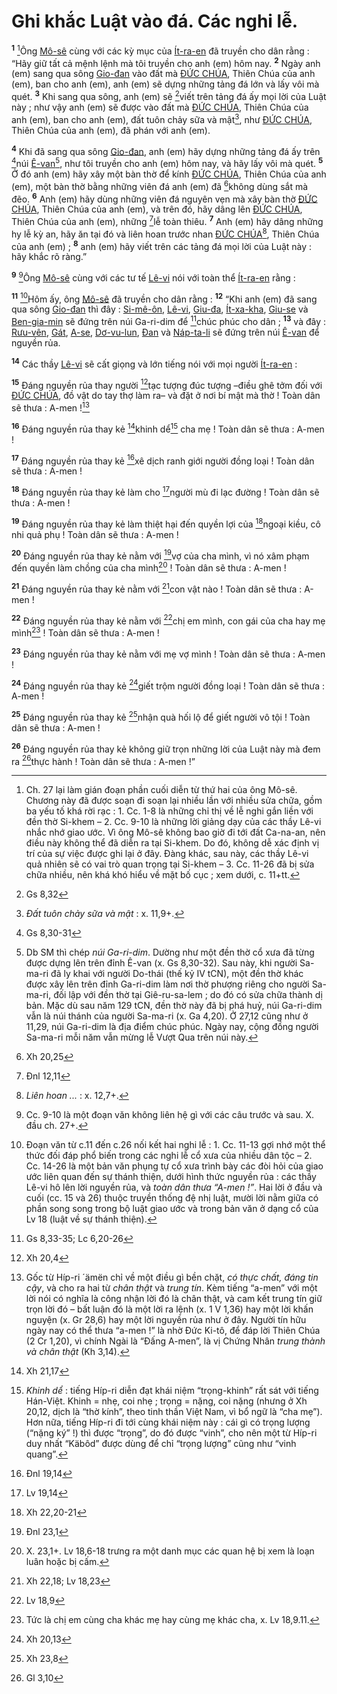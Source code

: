 # Ghi khắc Luật vào đá. Các nghi lễ.
<sup><b>1</b></sup> [^1]Ông [Mô-sê]() cùng với các kỳ mục của [Ít-ra-en]() đã truyền cho dân rằng : “Hãy giữ tất cả mệnh lệnh mà tôi truyền cho anh (em) hôm nay. <sup><b>2</b></sup> Ngày anh (em) sang qua sông [Gio-đan]() vào đất mà [ĐỨC CHÚA](), Thiên Chúa của anh (em), ban cho anh (em), anh (em) sẽ dựng những tảng đá lớn và lấy vôi mà quét. <sup><b>3</b></sup> Khi sang qua sông, anh (em) sẽ [^1*]viết trên tảng đá ấy mọi lời của Luật này ; như vậy anh (em) sẽ được vào đất mà [ĐỨC CHÚA](), Thiên Chúa của anh (em), ban cho anh (em), đất tuôn chảy sữa và mật[^2], như [ĐỨC CHÚA](), Thiên Chúa của anh (em), đã phán với anh (em).

<sup><b>4</b></sup> Khi đã sang qua sông [Gio-đan](), anh (em) hãy dựng những tảng đá ấy trên [^2*]núi [Ê-van]()[^3], như tôi truyền cho anh (em) hôm nay, và hãy lấy vôi mà quét. <sup><b>5</b></sup> Ở đó anh (em) hãy xây một bàn thờ để kính [ĐỨC CHÚA](), Thiên Chúa của anh (em), một bàn thờ bằng những viên đá anh (em) đã [^3*]không dùng sắt mà đẽo. <sup><b>6</b></sup> Anh (em) hãy dùng những viên đá nguyên vẹn mà xây bàn thờ [ĐỨC CHÚA](), Thiên Chúa của anh (em), và trên đó, hãy dâng lên [ĐỨC CHÚA](), Thiên Chúa của anh (em), những [^4*]lễ toàn thiêu. <sup><b>7</b></sup> Anh (em) hãy dâng những hy lễ kỳ an, hãy ăn tại đó và liên hoan trước nhan [ĐỨC CHÚA]()[^4], Thiên Chúa của anh (em) ; <sup><b>8</b></sup> anh (em) hãy viết trên các tảng đá mọi lời của Luật này : hãy khắc rõ ràng.”

<sup><b>9</b></sup> [^5]Ông [Mô-sê]() cùng với các tư tế [Lê-vi]() nói với toàn thể [Ít-ra-en]() rằng :

<sup><b>11</b></sup> [^6]Hôm ấy, ông [Mô-sê]() đã truyền cho dân rằng : <sup><b>12</b></sup> “Khi anh (em) đã sang qua sông [Gio-đan]() thì đây : [Si-mê-ôn](), [Lê-vi](), [Giu-đa](), [Ít-xa-kha](), [Giu-se]() và [Ben-gia-min]() sẽ đứng trên núi Ga-ri-dim để [^5*]chúc phúc cho dân ; <sup><b>13</b></sup> và đây : [Rưu-vên](), [Gát](), [A-se](), [Dơ-vu-lun](), [Đan]() và [Náp-ta-li]() sẽ đứng trên núi [Ê-van]() để nguyền rủa.

<sup><b>14</b></sup> Các thầy [Lê-vi]() sẽ cất giọng và lớn tiếng nói với mọi người [Ít-ra-en]() :

<sup><b>15</b></sup> Đáng nguyền rủa thay người [^6*]tạc tượng đúc tượng –điều ghê tởm đối với [ĐỨC CHÚA](), đồ vật do tay thợ làm ra– và đặt ở nơi bí mật mà thờ ! Toàn dân sẽ thưa : A-men ![^7]

<sup><b>16</b></sup> Đáng nguyền rủa thay kẻ [^7*]khinh dể[^8] cha mẹ ! Toàn dân sẽ thưa : A-men !

<sup><b>17</b></sup> Đáng nguyền rủa thay kẻ [^8*]xê dịch ranh giới người đồng loại ! Toàn dân sẽ thưa : A-men !

<sup><b>18</b></sup> Đáng nguyền rủa thay kẻ làm cho [^9*]người mù đi lạc đường ! Toàn dân sẽ thưa : A-men !

<sup><b>19</b></sup> Đáng nguyền rủa thay kẻ làm thiệt hại đến quyền lợi của [^10*]ngoại kiều, cô nhi quả phụ ! Toàn dân sẽ thưa : A-men !

<sup><b>20</b></sup> Đáng nguyền rủa thay kẻ nằm với [^11*]vợ của cha mình, vì nó xâm phạm đến quyền làm chồng của cha mình[^9] ! Toàn dân sẽ thưa : A-men !

<sup><b>21</b></sup> Đáng nguyền rủa thay kẻ nằm với [^12*]con vật nào ! Toàn dân sẽ thưa : A-men !

<sup><b>22</b></sup> Đáng nguyền rủa thay kẻ nằm với [^13*]chị em mình, con gái của cha hay mẹ mình[^10] ! Toàn dân sẽ thưa : A-men !

<sup><b>23</b></sup> Đáng nguyền rủa thay kẻ nằm với mẹ vợ mình ! Toàn dân sẽ thưa : A-men !

<sup><b>24</b></sup> Đáng nguyền rủa thay kẻ [^14*]giết trộm người đồng loại ! Toàn dân sẽ thưa : A-men !

<sup><b>25</b></sup> Đáng nguyền rủa thay kẻ [^15*]nhận quà hối lộ để giết người vô tội ! Toàn dân sẽ thưa : A-men !

<sup><b>26</b></sup> Đáng nguyền rủa thay kẻ không giữ trọn những lời của Luật này mà đem ra [^16*]thực hành ! Toàn dân sẽ thưa : A-men !”

[^1]: Ch. 27 lại làm gián đoạn phần cuối diễn từ thứ hai của ông Mô-sê. Chương này đã được soạn đi soạn lại nhiều lần với nhiều sửa chữa, gồm ba yếu tố khá rời rạc : 1. Cc. 1-8 là những chỉ thị về lễ nghi gắn liền với đền thờ Si-khem – 2. Cc. 9-10 là những lời giảng dạy của các thầy Lê-vi nhắc nhớ giao ước. Vì ông Mô-sê không bao giờ đi tới đất Ca-na-an, nên điều này không thể đã diễn ra tại Si-khem. Do đó, không dễ xác định vị trí của sự việc được ghi lại ở đây. Đàng khác, sau này, các thầy Lê-vi quả nhiên sẽ có vai trò quan trọng tại Si-khem – 3. Cc. 11-26 đã bị sửa chữa nhiều, nên khá khó hiểu về mặt bố cục ; xem dưới, c. 11+tt.
[^2]: *Đất tuôn chảy sữa và mật* : x. 11,9+.
[^3]: Db SM thì chép *núi Ga-ri-dim*. Dường như một đền thờ cổ xưa đã từng được dựng lên trên đỉnh Ê-van (x. Gs 8,30-32). Sau này, khi người Sa-ma-ri đã ly khai với người Do-thái (thế kỷ IV tCN), một đền thờ khác được xây lên trên đỉnh Ga-ri-dim làm nơi thờ phượng riêng cho người Sa-ma-ri, đối lập với đền thờ tại Giê-ru-sa-lem ; do đó có sửa chữa thành dị bản. Mặc dù sau năm 129 tCN, đền thờ này đã bị phá huỷ, núi Ga-ri-dim vẫn là núi thánh của người Sa-ma-ri (x. Ga 4,20). Ở 27,12 cũng như ở 11,29, núi Ga-ri-dim là địa điểm chúc phúc. Ngày nay, cộng đồng người Sa-ma-ri mỗi năm vẫn mừng lễ Vượt Qua trên núi này.
[^4]: *Liên hoan ...* : x. 12,7+.
[^5]: Cc. 9-10 là một đoạn văn không liên hệ gì với các câu trước và sau. X. đầu ch. 27+.
[^6]: Đoạn văn từ c.11 đến c.26 nối kết hai nghi lễ : 1. Cc. 11-13 gợi nhớ một thể thức đối đáp phổ biến trong các nghi lễ cổ xưa của nhiều dân tộc – 2. Cc. 14-26 là một bản văn phụng tự cổ xưa trình bày các đòi hỏi của giao ước liên quan đến sự thánh thiện, dưới hình thức nguyền rủa : các thầy Lê-vi hô lên lời nguyền rủa, và *toàn dân thưa “A-men !”*. Hai lời ở đầu và cuối (cc. 15 và 26) thuộc truyền thống đệ nhị luật, mười lời nằm giữa có phần song song trong bộ luật giao ước và trong bản văn ở dạng cổ của Lv 18 (luật về sự thánh thiện).
[^7]: Gốc từ Híp-ri ´ämën chỉ về một điều gì bền chặt, *có thực chất, đáng tin cậy*, và cho ra hai từ *chân thật* và *trung tín*. Kèm tiếng “a-men” với một lời nói có nghĩa là công nhận lời đó là chân thật, và cam kết trung tín giữ trọn lời đó – bất luận đó là một lời ra lệnh (x. 1 V 1,36) hay một lời khấn nguyện (x. Gr 28,6) hay một lời nguyền rủa như ở đây. Người tín hữu ngày nay có thể thưa “a-men !” là nhờ Đức Ki-tô, để đáp lời Thiên Chúa (2 Cr 1,20), vì chính Ngài là “Đấng A-men”, là vị Chứng Nhân *trung thành và chân thật* (Kh 3,14).
[^8]: *Khinh dể* : tiếng Híp-ri diễn đạt khái niệm “trọng-khinh” rất sát với tiếng Hán-Việt. Khinh = nhẹ, coi nhẹ ; trọng = nặng, coi nặng (nhưng ở Xh 20,12, dịch là “thờ kính”, theo tinh thần Việt Nam, vì bổ ngữ là “cha mẹ”). Hơn nữa, tiếng Híp-ri đi tới cùng khái niệm này : cái gì có trọng lượng (“nặng ký” !) thì được “trọng”, do đó được “vinh”, cho nên một từ Híp-ri duy nhất “Käbôd” được dùng để chỉ “trọng lượng” cũng như “vinh quang”.
[^9]: X. 23,1+. Lv 18,6-18 trưng ra một danh mục các quan hệ bị xem là loạn luân hoặc bị cấm.
[^10]: Tức là chị em cùng cha khác mẹ hay cùng mẹ khác cha, x. Lv 18,9.11.
[^1*]: Gs 8,32
[^2*]: Gs 8,30-31
[^3*]: Xh 20,25
[^4*]: Đnl 12,11
[^5*]: Gs 8,33-35; Lc 6,20-26
[^6*]: Xh 20,4
[^7*]: Xh 21,17
[^8*]: Đnl 19,14
[^9*]: Lv 19,14
[^10*]: Xh 22,20-21
[^11*]: Đnl 23,1
[^12*]: Xh 22,18; Lv 18,23
[^13*]: Lv 18,9
[^14*]: Xh 20,13
[^15*]: Xh 23,8
[^16*]: Gl 3,10